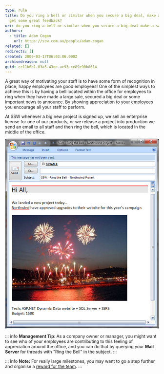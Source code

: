 ```yaml
---
type: rule
title: Do you ring a bell or similar when you secure a big deal, make a sale, or
  get some great feedback?
uri: do-you-ring-a-bell-or-similar-when-you-secure-a-big-deal-make-a-sale-or-get-some-great-feedback
authors:
  - title: Adam Cogan
    url: https://ssw.com.au/people/adam-cogan
related: []
redirects: []
created: 2009-03-17T06:03:06.000Z
archivedreason: null
guid: cc11b6b1-03a5-43ee-ac93-ce89c90b8614
---
```


A great way of motivating your staff is to have some form of recognition in place; happy employees are good employees! One of the simplest ways to achieve this is by having a bell located within the office for employees to ring when they have made a large sale, secured a big deal or some important news to announce. By showing appreciation to your employees you encourage all your staff to perform.

<!--endintro-->

At SSW whenever a big new project is signed up, we sell an enterprise license for one of our products, or we release a project into production we send an email to all staff and then ring the bell, which is located in the middle of the office.

![Figure: Ring the bell email - send an email when you have good news with a prefix of ‘Ring the Bell - xxx’](/rules/do-you-ring-a-bell-or-similar-when-you-secure-a-big-deal-make-a-sale-or-get-some-great-feedback/ring-the-bell.jpg)

::: info
**Management Tip**: As a company owner or manager, you might want to see who of your employees are contributing to this feeling of appreciation around the office, and you can do that by querying your **Mail Server** for threads with "Ring the Bell" in the subject.
:::

::: info
**Note:** For really large milestones, you may want to go a step further and organise a [reward for the team](/reward-your-developers).
:::

